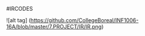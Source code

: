 #IRCODES

![alt tag] (https://github.com/CollegeBoreal/INF1006-16A/blob/master/7.PROJECT/IR/IR.png)
